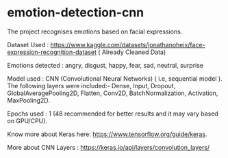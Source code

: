 # emotion-detection-cnn
The project recognises emotions based on facial expressions.

Dataset Used : https://www.kaggle.com/datasets/jonathanoheix/face-expression-recognition-dataset ( Already Cleaned Data)

Emotions detected : angry, disgust, happy, fear, sad, neutral, surprise

Model used : CNN (Convolutional Neural Networks) ( i.e, sequential model ). The following layers were included:- 
Dense, Input, Dropout, GlobalAveragePooling2D, Flatten, Conv2D, BatchNormalization, Activation, MaxPooling2D.

Epochs used : 1 (48 recommended for better results and it may vary based on GPU/CPU).

Know more about Keras here: https://www.tensorflow.org/guide/keras.

More about CNN Layers : https://keras.io/api/layers/convolution_layers/
